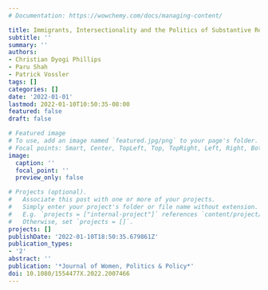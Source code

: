 ```yaml
---
# Documentation: https://wowchemy.com/docs/managing-content/

title: Immigrants, Intersectionality and the Politics of Substantive Representation
subtitle: ''
summary: ''
authors:
- Christian Dyogi Phillips
- Paru Shah
- Patrick Vossler
tags: []
categories: []
date: '2022-01-01'
lastmod: 2022-01-10T10:50:35-08:00
featured: false
draft: false

# Featured image
# To use, add an image named `featured.jpg/png` to your page's folder.
# Focal points: Smart, Center, TopLeft, Top, TopRight, Left, Right, BottomLeft, Bottom, BottomRight.
image:
  caption: ''
  focal_point: ''
  preview_only: false

# Projects (optional).
#   Associate this post with one or more of your projects.
#   Simply enter your project's folder or file name without extension.
#   E.g. `projects = ["internal-project"]` references `content/project/deep-learning/index.md`.
#   Otherwise, set `projects = []`.
projects: []
publishDate: '2022-01-10T18:50:35.679861Z'
publication_types:
- '2'
abstract: ''
publication: '*Journal of Women, Politics & Policy*'
doi: 10.1080/1554477X.2022.2007466
---
```

